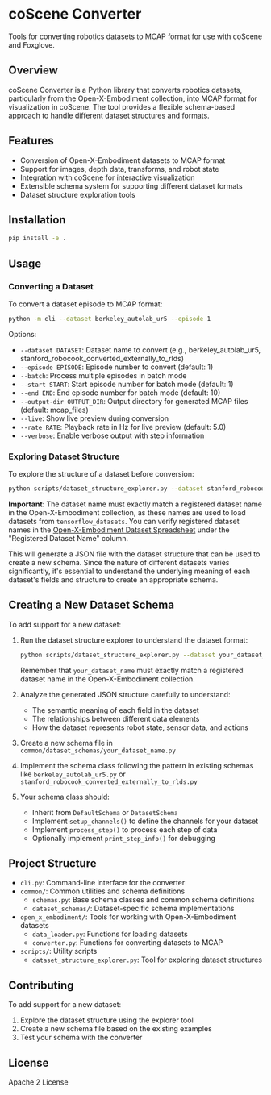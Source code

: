 # coScene Converter

Tools for converting robotics datasets to MCAP format for use with coScene and Foxglove.

## Overview

coScene Converter is a Python library that converts robotics datasets, particularly from the Open-X-Embodiment collection, into MCAP format for visualization in coScene. The tool provides a flexible schema-based approach to handle different dataset structures and formats.

## Features

- Conversion of Open-X-Embodiment datasets to MCAP format
- Support for images, depth data, transforms, and robot state
- Integration with coScene for interactive visualization
- Extensible schema system for supporting different dataset formats
- Dataset structure exploration tools

## Installation

```bash
pip install -e .
```

## Usage

### Converting a Dataset

To convert a dataset episode to MCAP format:

```bash
python -m cli --dataset berkeley_autolab_ur5 --episode 1
```

Options:
- `--dataset DATASET`: Dataset name to convert (e.g., berkeley_autolab_ur5, stanford_robocook_converted_externally_to_rlds)
- `--episode EPISODE`: Episode number to convert (default: 1)
- `--batch`: Process multiple episodes in batch mode
- `--start START`: Start episode number for batch mode (default: 1)
- `--end END`: End episode number for batch mode (default: 10)
- `--output-dir OUTPUT_DIR`: Output directory for generated MCAP files (default: mcap_files)
- `--live`: Show live preview during conversion
- `--rate RATE`: Playback rate in Hz for live preview (default: 5.0)
- `--verbose`: Enable verbose output with step information

### Exploring Dataset Structure

To explore the structure of a dataset before conversion:

```bash
python scripts/dataset_structure_explorer.py --dataset stanford_robocook_converted_externally_to_rlds
```

**Important**: The dataset name must exactly match a registered dataset name in the Open-X-Embodiment collection, as these names are used to load datasets from `tensorflow_datasets`. You can verify registered dataset names in the [Open-X-Embodiment Dataset Spreadsheet](https://docs.google.com/spreadsheets/d/1rPBD77tk60AEIGZrGSODwyyzs5FgCU9Uz3h-3_t2A9g/edit?gid=0) under the "Registered Dataset Name" column.

This will generate a JSON file with the dataset structure that can be used to create a new schema. Since the nature of different datasets varies significantly, it's essential to understand the underlying meaning of each dataset's fields and structure to create an appropriate schema.

## Creating a New Dataset Schema

To add support for a new dataset:

1. Run the dataset structure explorer to understand the dataset format:
   ```bash
   python scripts/dataset_structure_explorer.py --dataset your_dataset_name
   ```
   Remember that `your_dataset_name` must exactly match a registered dataset name in the Open-X-Embodiment collection.

2. Analyze the generated JSON structure carefully to understand:
   - The semantic meaning of each field in the dataset
   - The relationships between different data elements
   - How the dataset represents robot state, sensor data, and actions

3. Create a new schema file in `common/dataset_schemas/your_dataset_name.py`

4. Implement the schema class following the pattern in existing schemas like `berkeley_autolab_ur5.py` or `stanford_robocook_converted_externally_to_rlds.py`

5. Your schema class should:
   - Inherit from `DefaultSchema` or `DatasetSchema`
   - Implement `setup_channels()` to define the channels for your dataset
   - Implement `process_step()` to process each step of data
   - Optionally implement `print_step_info()` for debugging

## Project Structure

- `cli.py`: Command-line interface for the converter
- `common/`: Common utilities and schema definitions
  - `schemas.py`: Base schema classes and common schema definitions
  - `dataset_schemas/`: Dataset-specific schema implementations
- `open_x_embodiment/`: Tools for working with Open-X-Embodiment datasets
  - `data_loader.py`: Functions for loading datasets
  - `converter.py`: Functions for converting datasets to MCAP
- `scripts/`: Utility scripts
  - `dataset_structure_explorer.py`: Tool for exploring dataset structures

## Contributing

To add support for a new dataset:

1. Explore the dataset structure using the explorer tool
2. Create a new schema file based on the existing examples
3. Test your schema with the converter

## License

Apache 2 License